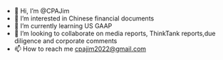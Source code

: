 - 👋 Hi, I’m @CPAJim
- 👀 I’m interested in Chinese financial documents
- 🌱 I’m currently learning US GAAP
- 💞️ I’m looking to collaborate on media reports, ThinkTank reports,due diligence and corporate comments
- 📫 How to reach me cpajim2022@gmail.com

<!---
CPAJim/CPAJim is a ✨ special ✨ repository because its `README.md` (this file) appears on your GitHub profile.
You can click the Preview link to take a look at your changes.
--->

